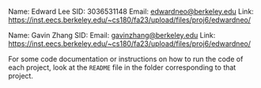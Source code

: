 Name: Edward Lee
SID: 3036531148
Email: edwardneo@berkeley.edu
Link: https://inst.eecs.berkeley.edu/~cs180/fa23/upload/files/proj6/edwardneo/

Name: Gavin Zhang
SID: 
Email: gavinzhang@berkeley.edu
Link: https://inst.eecs.berkeley.edu/~cs180/fa23/upload/files/proj6/edwardneo/

For some code documentation or instructions on how to run the code of each project, look at the `README` file in the folder corresponding to that project.